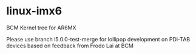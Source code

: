 linux-imx6
==========

BCM Kernel tree for AR6MX

Please use branch l5.0.0-test-merge for lollipop development on PDi-TAB devices based on feedback from Frodo Lai at BCM
